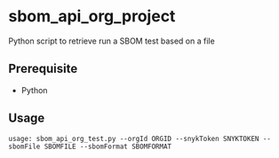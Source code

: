 # sbom_api_org_project

Python script to retrieve run a SBOM test based on a file

## Prerequisite

- Python

## Usage

```
usage: sbom_api_org_test.py --orgId ORGID --snykToken SNYKTOKEN --sbomFile SBOMFILE --sbomFormat SBOMFORMAT